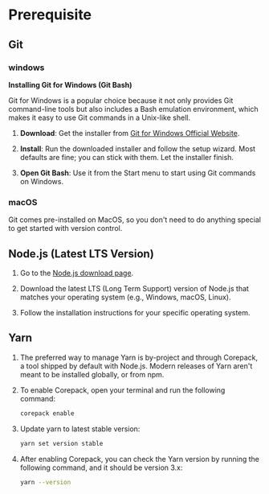 # Prerequisite

## Git

### windows

**Installing Git for Windows (Git Bash)**

Git for Windows is a popular choice because it not only provides Git command-line tools but also includes a Bash emulation environment, which makes it easy to use Git commands in a Unix-like shell.

1. **Download**: Get the installer from [Git for Windows Official Website](https://gitforwindows.org/).

2. **Install**: Run the downloaded installer and follow the setup wizard. Most defaults are fine; you can stick with them. Let the installer finish.

3. **Open Git Bash**: Use it from the Start menu to start using Git commands on Windows.

### macOS

Git comes pre-installed on MacOS, so you don't need to do anything special to get started with version control.

## Node.js (Latest LTS Version)

1. Go to the [Node.js download page](https://nodejs.org/en/download).

2. Download the latest LTS (Long Term Support) version of Node.js that matches your operating system (e.g., Windows, macOS, Linux).

3. Follow the installation instructions for your specific operating system.

## Yarn

1. The preferred way to manage Yarn is by-project and through Corepack, a tool shipped by default with Node.js. Modern releases of Yarn aren't meant to be installed globally, or from npm.

2. To enable Corepack, open your terminal and run the following command:

   ```bash
   corepack enable
   ```

3. Update yarn to latest stable version:

    ```bash
    yarn set version stable
    ```

4. After enabling Corepack, you can check the Yarn version by running the following command, and it should be version 3.x:

   ```bash
   yarn --version
   ```
